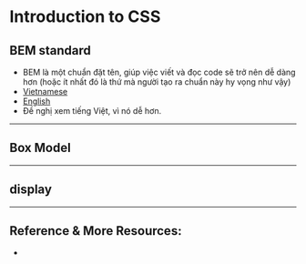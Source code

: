 # Introduction to CSS
## BEM standard
- BEM là một chuẩn đặt tên, giúp việc viết và đọc code sẽ trở nên dễ dàng hơn (hoặc ít nhất đó là thứ mà người tạo ra chuẩn này hy vọng như vậy)
- [Vietnamese](https://www.youtube.com/watch?v=v1hSncGZg24)
- [English](https://www.youtube.com/watch?v=er1JEDuPbZQ)
- Đề nghị xem tiếng Việt, vì nó dễ hơn. 
---
## Box Model

---

## display

---

## Reference & More Resources: 
* 